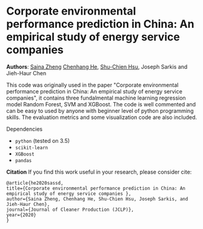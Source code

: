 # Corporate environmental performance prediction in China: An empirical study of energy service companies 


**Authors**: [Saina Zheng](sena.zheng@connect.polyu.hk) [Chenhang He](https://github.com/skyhehe123), [Shu-Chien Hsu](https://drmarkhsu.wordpress.com), Joseph Sarkis and Jieh-Haur Chen


This code was originally used in the paper "Corporate environmental performance prediction in China: An empirical study of energy service companies", it contains three fundalmental 
machine learning regression model Random Forest, SVM and XGBoost. The code is well commented and can be easy to used by anyone with beginner level of python programming skills.
The evaluation metrics and some visualization code are also included.

Dependencies
- `python` (tested on 3.5)
- `scikit-learn` 
- `XGBoost`
- `pandas`

**Citation**
If you find this work useful in your research, please consider cite:
```
@article{he2020sassd,
title={Corporate environmental performance prediction in China: An empirical study of energy service companies },
author={Saina Zheng, Chenhang He, Shu-Chien Hsu, Joseph Sarkis, and Jieh-Haur Chen},
journal={Journal of Cleaner Production (JCLP)},
year={2020}
}
```
